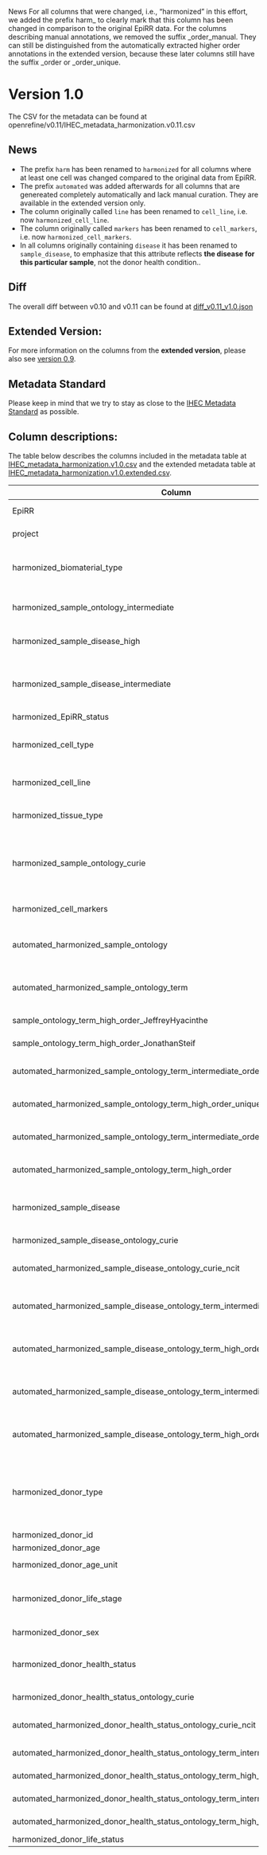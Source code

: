 News
For all columns that were changed, i.e., “harmonized” in this effort, we added the prefix harm_ to clearly mark that this column has been changed in comparison to the original EpiRR data.
For the columns describing manual annotations, we removed the suffix _order_manual. They can still be distinguished from the automatically extracted higher order annotations in the extended version, because these later columns still have the suffix _order or _order_unique.

# Version 1.0
The CSV for the metadata can be found at openrefine/v0.11/IHEC_metadata_harmonization.v0.11.csv

## News
- The prefix `harm` has been renamed to `harmonized` for all columns where at least one cell was changed compared to the original data from EpiRR.
- The prefix `automated` was added afterwards for all columns that are genereated completely automatically and lack manual curation. They are available in the extended version only.
- The column originally called `line` has been renamed to `cell_line`, i.e. now `harmonized_cell_line`.
- The column originally called `markers` has been renamed to `cell_markers`, i.e. now `harmonized_cell_markers`.
- In all columns originally containing `disease` it has been renamed to `sample_disease`, to emphasize that this attribute reflects **the disease for this particular sample**, not the donor health condition..

## Diff
The overall diff between v0.10 and v0.11 can be found at [diff_v0.11_v1.0.json](diff_v0.11_v1.0.json)

## Extended Version:
For more information on the columns from the **extended version**, please also see [version 0.9](https://github.com/IHEC/epimap-metadata-harmonization/releases/tag/v0.9).

## Metadata Standard
Please keep in mind that we try to stay as close to
the [IHEC Metadata Standard](https://github.com/IHEC/ihec-ecosystems/blob/master/docs/metadata/2.0/Ihec_metadata_specification.md)
as possible.

## Column descriptions:
The table below describes the columns included in the metadata table
at [IHEC_metadata_harmonization.v1.0.csv](IHEC_metadata_harmonization.v1.0.csv) and the extended metadata table
at [IHEC_metadata_harmonization.v1.0.extended.csv](IHEC_metadata_harmonization.v1.0.extended.csv). 

| Column                                 	                                           | Examples                                                            | Explanation 	                                                                                                                                                                                                                                                                               |
|------------------------------------------------------------------------------------|---------------------------------------------------------------------|---------------------------------------------------------------------------------------------------------------------------------------------------------------------------------------------------------------------------------------------------------------------------------------------|
| EpiRR                                                                            	 | `IHECRE00000001.4`                                                  | EpiRR identifier. The number behind the dot (.) is the version.                                                                                                                                                                                                                             |
| project                                                                          	 | `CEEHRC` `BLUEPRINT`                                                | The project from which the epigenome originated.                                                                                                                                                                                                                                            |
| harmonized_biomaterial_type                                                      	 | `cell line` `primary cell` `primary cell culture` `primary tissue`  | One of `primary cell`,`primary cell culture`, `cell line`, `primary tissue`.                                                                                                                                                                                                                |
| harmonized_sample_ontology_intermediate                                          	 | `T cell` `epithelial cell derived cell line`                        | A manually refined higher level annotation describing the samples using ancestors in the ontology.	                                                                                                                                                                                         |
| harmonized_sample_disease_high                                                   	 | `Healthy/None` `Cancer` `Disease`                                   | A manually refined higher level annotation describing the disease using only three categories: _Healthy/None_, _Cancer_, _Disease_.	    	                                                                                                                                                   |
| harmonized_sample_disease_intermediate                                           	 | `Carcinoma` `Leukemia`                                              | A manually refined higher level annotation describing the disease for this particular sample using ancestors in the NCIT ontology. <br/>NCIM CURIEs were mapped to NCIT CURIES, see version 0.9 for explanation.	    	                                                                      |
| harmonized_EpiRR_status                                                          	 | `Complete` `Partial`                                                | Whether this epigenome is `Complete` or `Partial`.                                                                                                                                                                                                                                          |
| harmonized_cell_type                                                             	 | `myeloid cell` `effector memory CD8-positive, alpha-beta T cell`    | The cell type and main sample ontology classification for entries where `biomaterial_type` is `primary cell` or `primary cell culture`.                                                                                                                                                     |
| harmonized_cell_line                                                             	 | `MCF 10A`                                                           | The cell line and main sample ontology classification for entries where `biomaterial_type` is `cell line`.                                                                                                                                                                                  |
| harmonized_tissue_type                                                           	 | `skeletal muscle tissue` `amygdala`                                 | The cell line and main sample ontology classification for entries where `biomaterial_type` is `primary tissue`.	                                                                                                                                                                            |
| harmonized_sample_ontology_curie                                                 	 | `CL:0000990` `UBERON:0001876` `EFO:0001200`                         | The CURIE identifying the sample ontology term. <br/>Different ontologies are used, depending on the `biomaterial_type`:<br/> 'CL' for `primary cell` or `primary cell culture`, 'EFO' for `cell line` and 'UBERON' for `primary tissue`.                                                   |
| harmonized_cell_markers                                                          	 | `CD3+ CD4+ CD45RA+` `CD3- CD19- CD56-`                              | Markers used to isolate and identify the cell type, when applicable.	                                                                                                                                                                                                                       |
| automated_harmonized_sample_ontology                                             	 | `CL` `UBERON` `EFO`	                                                | **Extended only** Automatic extraction from `harmonized_sample_ontology_curie`. The ontology corresponding to the curie, mostly used for other automatic extractions.	                                                                                                                      |
| automated_harmonized_sample_ontology_term                                        	 | 	`myeloid cell` `MCF 10A` `amygdala`                                | **Extended only** Automatic extraction from `harmonized_sample_ontology_curie`. The term corresponding to the curie, mostly used for detecting inconsistencies.	                                                                                                                            |
| sample_ontology_term_high_order_JeffreyHyacinthe                                 	 | 	`Cell Line` `Blood`                                                | **Extended only** semi-manual annotation by Jeffrey Hyacinthe. Had been applied to v0.8	                                                                                                                                                                                                    |
| sample_ontology_term_high_order_JonathanSteif                                    	 | 	 `Breast` `Macrophage`                                             | **Extended only** semi-manual annotation by Jonathan Steif. Had been applied to v0.9 draft	                                                                                                                                                                                                 |
| automated_harmonized_sample_ontology_term_intermediate_order_unique              	 | 	                                                                   | **Extended only** Automatic exctraction from `harmonized_sample_ontology_curie`, mostly used for `harmonized_sample_ontology_intermediate`	                                                                                                                                                 |
| automated_harmonized_sample_ontology_term_high_order_unique                      	 | 	                                                                   | **Extended only** Automatic exctraction from `harmonized_sample_ontology_curie`, mostly used for `harmonized_sample_ontology_intermediate`	                                                                                                                                                 |
| automated_harmonized_sample_ontology_term_intermediate_order                     	 | 	                                                                   | **Extended only** Automatic exctraction from `harmonized_sample_ontology_curie`, mostly used for `harmonized_sample_ontology_intermediate`	                                                                                                                                                 |
| automated_harmonized_sample_ontology_term_high_order                             	 | 	                                                                   | **Extended only** Automatic exctraction from `harmonized_sample_ontology_curie`, mostly used for `harmonized_sample_ontology_intermediate`	                                                                                                                                                 |
| harmonized_sample_disease                                                        	 | `Breast Carcinoma` `Acute Promyelocytic Leukemia with PML-RARA`     | This attribute reflects **the disease for this particular sample**, not the donor health condition.	                                                                                                                                                                                        |
| harmonized_sample_disease_ontology_curie                                         	 | `NCIM:C0678222` `NCIM:C0023487`                                     | The CURIE identifying the NCIM disease ontology term.                                                                                                                                                                                                                                       |
| automated_harmonized_sample_disease_ontology_curie_ncit                          	 | `NCIT:C41132` `NCIT:C4872`	                                         | **Extended only** Automatic exctraction from `harmonized_sample_disease_ontology_curie`, mostly used for other automatic extractions.	                                                                                                                                                      |
| automated_harmonized_sample_disease_ontology_term_intermediate_order_unique      	 | 	                                                                   | **Extended only** Automatic exctraction from `harmonized_sample_disease_ontology_curie`, mostly used for `harmonized_sample_disease_high` and `harmonized_sample_disease_high`.	                                                                                                            |
| automated_harmonized_sample_disease_ontology_term_high_order_unique              	 | 	                                                                   | **Extended only** Automatic exctraction from `harmonized_sample_disease_ontology_curie`, mostly used for `harmonized_sample_disease_high` and `harmonized_sample_disease_high`.	                                                                                                            |	                                                                                                                                                                                                                                         |
| automated_harmonized_sample_disease_ontology_term_intermediate_order             	 | 	                                                                   | **Extended only** Automatic exctraction from `harmonized_sample_disease_ontology_curie`, mostly used for `harmonized_sample_disease_high` and `harmonized_sample_disease_high`.	                                                                                                            |	                                                                                                                                                                                                                                         |
| automated_harmonized_sample_disease_ontology_term_high_order                     	 | 	                                                                   | **Extended only** Automatic exctraction from `harmonized_sample_disease_ontology_curie`, mostly used for `harmonized_sample_disease_high` and `harmonized_sample_disease_high`.	                                                                                                            |	                                                                                                                                                                                                                                         |
| harmonized_donor_type                                                            	 | `Single donor` `Composite` `Pooled samples`                         | `Composite` is a reference generated from analysis objects generated from multiple individuals, ie H3K27ac ChIP-seq is subject A; RNA-seq is Subject B. `Pooled samples` are references generated from a biological pool, for example cord blood from 134 individual cords pooled together. |
| harmonized_donor_id                                                              	 | `CEMT0007` `C07015`                                                 | Identifier for donors within their projects. 	                                                                                                                                                                                                                                              |
| harmonized_donor_age                                                             	 | `60-65` `unknown` `46`                                              | Age of donor. Can be an interval.                                                                                                                                                                                                                                                           |
| harmonized_donor_age_unit                                                        	 | `year` `day` `week` `unknown`                                       | Age unit of donor.                                                                                                                                                                                                                                                                          |
| harmonized_donor_life_stage                                                      	 | `adult` `child` `embryonic` `fetal` `newborn` `postnatal` `unknown` | Life stage of donor.                                                                                                                                                                                                                                                                        |	   
| harmonized_donor_sex                                                             	 | `female` `male` `mixed`	                                            | 	Sex of donor.	                                                                                                                                                                                                                                                                             |
| harmonized_donor_health_status                                                   	 | `Breast Carcinoma` `Acute Promyelocytic Leukemia with PML-RARA`     | The health status of the donor that provided the sample. **Does not describe the disease for this particular sample.**	                                                                                                                                                                     |
| harmonized_donor_health_status_ontology_curie                                    	 | 	`NCIM:C0023487` `NCIM:C0678222`                                    | The CURIE identifying the NCIM donor health status ontology term.                                                                                                                                                                                                                           |
| automated_harmonized_donor_health_status_ontology_curie_ncit                     	 | 	                                                                   | **Extended only** Automatic exctraction from `harmonized_donor_health_status_ontology_curie`, mostly used for other automatic extractions.	                                                                                                                                                 |
| automated_harmonized_donor_health_status_ontology_term_intermediate_order_unique 	 | 	                                                                   | **Extended only** Automatic exctraction from `harmonized_donor_health_status_ontology_curie`.	                                                                                                                                                                                              |
| automated_harmonized_donor_health_status_ontology_term_high_order_unique         	 | 	                                                                   | **Extended only** Automatic exctraction from `harmonized_donor_health_status_ontology_curie`.	                                                                                                                                                                                              |
| automated_harmonized_donor_health_status_ontology_term_intermediate_order        	 | 	                                                                   | **Extended only** Automatic exctraction from `harmonized_donor_health_status_ontology_curie`.	                                                                                                                                                                                              |
| automated_harmonized_donor_health_status_ontology_term_high_order                	 | 	                                                                   | **Extended only** Automatic exctraction from `harmonized_donor_health_status_ontology_curie`.	                                                                                                                                                                                              |
| harmonized_donor_life_status                                                     	 | `dead` `alive`                                                      | Health state of donor: `dead` or `alive`.                                                                                                                                                                                                                                                   |

